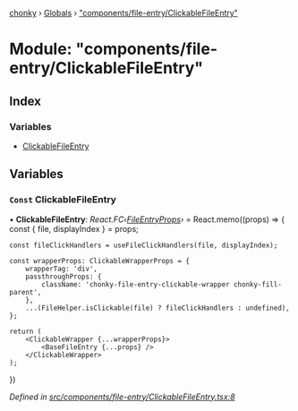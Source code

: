 [chonky](../README.md) › [Globals](../globals.md) › ["components/file-entry/ClickableFileEntry"](_components_file_entry_clickablefileentry_.md)

# Module: "components/file-entry/ClickableFileEntry"

## Index

### Variables

* [ClickableFileEntry](_components_file_entry_clickablefileentry_.md#const-clickablefileentry)

## Variables

### `Const` ClickableFileEntry

• **ClickableFileEntry**: *React.FC‹[FileEntryProps](../interfaces/_components_file_entry_basefileentry_.fileentryprops.md)›* = React.memo((props) => {
    const { file, displayIndex } = props;

    const fileClickHandlers = useFileClickHandlers(file, displayIndex);

    const wrapperProps: ClickableWrapperProps = {
        wrapperTag: 'div',
        passthroughProps: {
            className: 'chonky-file-entry-clickable-wrapper chonky-fill-parent',
        },
        ...(FileHelper.isClickable(file) ? fileClickHandlers : undefined),
    };

    return (
        <ClickableWrapper {...wrapperProps}>
            <BaseFileEntry {...props} />
        </ClickableWrapper>
    );
})

*Defined in [src/components/file-entry/ClickableFileEntry.tsx:8](https://github.com/TimboKZ/Chonky/blob/cb533b8/src/components/file-entry/ClickableFileEntry.tsx#L8)*
